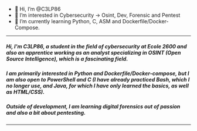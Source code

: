 - 👋 Hi, I’m @C3LP86
- 👀 I’m interested in Cybersecurity -> Osint, Dev, Forensic and Pentest
- 🌱 I’m currently learning Python, C, ASM and Dockerfile/Docker-Compose.

----
##### Hi, I'm C3LP86, a student in the field of cybersecurity at Ecole 2600 and also an apprentice working as an analyst specializing in OSINT (Open Source Intelligence), which is a fascinating field.

##### I am primarily interested in Python and Dockerfile/Docker-compose, but I am also open to PowerShell and C (I have already practiced Bash, which I no longer use, and Java, for which I have only learned the basics, as well as HTML/CSS).

##### Outside of development, I am learning digital forensics out of passion and also a bit about pentesting.
----


